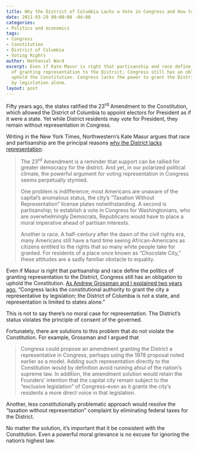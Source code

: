 ```yaml
---
title: Why the District of Columbia Lacks a Vote in Congress and How to Fix the Problem
date: 2011-03-29 00:00:00 -04:00
categories:
- Politics and economics
tags:
- Congress
- Constitution
- District of Columbia
- Voting Rights
author: Nathaniel Ward
excerpt: Even if Kate Masur is right that partisanship and race define the politics
  of granting representation to the District, Congress still has an obligation to
  uphold the Constitution. Congress lacks the power to grant the District representation
  by legislation alone.
layout: post
---
```


Fifty years ago, the states ratified the 23<sup>rd</sup> Amendment to the Constitution, which allowed the District of Columbia to appoint electors for President as if it were a state. Yet while District residents may vote for President, they remain without representation in Congress.

Writing in the New York Times, Northwestern’s Kate Masur argues that race and partisanship are the principal reasons [why the District lacks representation][1]:

> The 23<sup>rd</sup> Amendment is a reminder that support can be rallied for greater democracy for the district. And yet, in our polarized political climate, the powerful argument for voting representation in Congress seems perpetually stymied.
> 
> One problem is indifference; most Americans are unaware of the capital’s anomalous status, the city’s “Taxation Without Representation” license plates notwithstanding. A second is partisanship; to establish a vote in Congress for Washingtonians, who are overwhelmingly Democrats, Republicans would have to place a moral imperative ahead of partisan interests.
> 
> Another is race. A half-century after the dawn of the civil rights era, many Americans still have a hard time seeing African-Americans as citizens entitled to the rights that so many white people take for granted. For residents of a place once known as “Chocolate City,” these attitudes are a sadly familiar obstacle to equality.

Even if Masur is right that partisanship and race define the politics of granting representation to the District, Congress still has an obligation to uphold the Constitution. [As Andrew Grossman and I explained two years ago][2], “Congress lacks the constitutional authority to grant the city a representative by legislation; the District of Columbia is not a state, and representation is limited to states alone.”<!--more-->

This is not to say there’s no moral case for representation. The District’s status violates the principle of consent of the governed.

Fortunately, there are solutions to this problem that do not violate the Constitution. For example, Grossman and I argued that

> Congress could propose an amendment granting the District a representative in Congress, perhaps using the 1978 proposal noted earlier as a model. Adding such representation directly to the Constitution would by definition avoid running afoul of the nation’s supreme law. In addition, the amendment solution would retain the Founders’ intention that the capital city remain subject to the “exclusive legislation” of Congress–even as it grants the city’s residents a more direct voice in that legislation.

Another, less constitutionally problematic approach would resolve the “taxation without representation” complaint by eliminating federal taxes for the District.

No matter the solution, it’s important that it be consistent with the Constitution. Even a powerful moral grievance is no excuse for ignoring the nation’s highest law.

 [1]: http://www.nytimes.com/2011/03/29/opinion/29masur.html
 [2]: http://www.heritage.org/Research/Reports/2009/02/Voting-Representation-for-the-District-of-Columbia-Violating-the-Framers-Vision-and-Constitutional-Commands